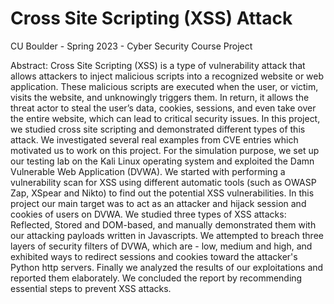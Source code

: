 # Cross Site Scripting (XSS) Attack

CU Boulder - Spring 2023 - Cyber Security Course Project

Abstract: Cross Site Scripting (XSS) is a type of vulnerability attack that allows attackers to inject malicious scripts into a recognized website or web application. These malicious scripts are executed when the user, or victim, visits the website, and unknowingly triggers them. In return, it allows the threat actor to steal the user’s data, cookies, sessions, and even take over the entire website, which can lead to critical security issues. In this project, we studied cross site scripting and demonstrated different types of this attack. We investigated several real examples from CVE entries which motivated us to work on this project. For the simulation purpose, we set up our testing lab on the Kali Linux operating system and exploited the Damn Vulnerable Web Application (DVWA). We started with performing a vulnerability scan for XSS using different automatic tools (such as OWASP Zap, XSpear and Nikto) to find out the potential XSS vulnerabilities. In this project our main target was to act as an attacker and hijack session and cookies of users on DVWA. We studied three types of XSS attacks: Reflected, Stored and DOM-based, and manually demonstrated them with our attacking payloads written in Javascripts. We attempted to breach three layers of security filters of DVWA, which are - low, medium and high, and exhibited ways to redirect sessions and cookies toward the attacker's Python http servers. Finally we analyzed the results of our exploitations and reported them elaborately. We concluded the report by recommending essential steps to prevent XSS attacks.
